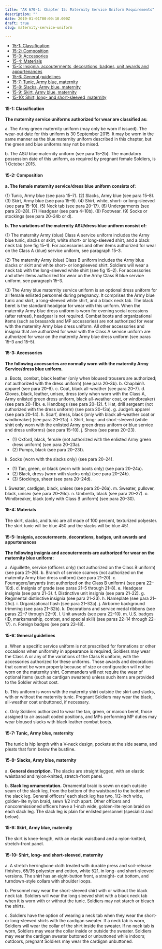 ```yaml
---
title: "AR 670-1: Chapter 15: Maternity Service Uniform Requirements"
description: ""
date: 2019-01-01T00:00:10.000Z
draft: true
slug: maternity-service-uniform

---
```


<ul>
<li><a href="#">15-1: Classification</a></li>
<li><a href="#15-2">15-2: Composition</a></li> 
<li><a href="#15-3">15-3: Accessories</a></li>
<li><a href="#154-">15-4: Materials</a></li>
<li><a href="#15-5">15-5: Insignia, accouterments, decorations, badges, unit awards and appurtenances</a></li>
<li><a href="#15-6">15-6: General guidelines</a></li>
<li><a href="#15-7">15-7: Tunic, Army blue, maternity</a></li>
<li><a href="#15-8">15-8: Slacks, Army blue, maternity</a></li>
<li><a href="#15-9">15-9: Skirt, Army blue, maternity</a></li>
<li><a href="#15-10">15-10: Shirt, long- and short-sleeved, maternity</a></li>
</ul>

<h4 id="15-1">15-1: Classification</h4>

<strong>The maternity service uniforms authorized for wear are classified as:</strong>

a. The Army green maternity uniform (may only be worn if issued). The wear-out date for this uniform is 30 September 2015. It may be worn in the same manner as the blue maternity uniform described in this chapter, but the green and blue uniforms may not be mixed.

b. The ASU blue maternity uniform (see para 15–2b). The mandatory possession date of this uniform, as required by pregnant female Soldiers, is 1 October 2015.

<h4 id="15-2">15-2: Composition</h4>

<strong>a. The female maternity service/dress blue uniform consists of:</strong>

(1) Tunic, Army blue (see para 15–7).
(2) Slacks, Army blue (see para 15–8).
(3) Skirt, Army blue (see para 15–9).
(4) Shirt, white, short- or long-sleeved (see para 15–10).
(5) Neck tab (see para 20–17).
(6) Undergarments (see para 20–28).
(7) Headgear (see para 4–10b).
(8) Footwear.
(9) Socks or stockings (see para 20–24b or d).

<strong>b. The variations of the maternity ASU/dress blue uniform consist of:</strong>

(1) The maternity Army (blue) Class A service uniform includes the Army blue tunic, slacks or skirt, white short- or long-sleeved shirt, and a black neck tab (see fig 15–1). For accessories and other items authorized for wear on the
Class A (blue) service uniform, see paragraph 15–3.

(2) The maternity Army (blue) Class B uniform includes the Army blue slacks or skirt and white short- or longsleeved shirt. Soldiers will wear a neck tab with the long-sleeved white shirt (see fig 15–2). For accessories and other
items authorized for wear on the Army Class B blue service uniform, see paragraph 15–3.

(3) The Army blue maternity service uniform is an optional dress uniform for all female enlisted personnel during pregnancy. It comprises the Army blue tunic and skirt, a long-sleeved white shirt, and a black neck tab. The black beret
is the standard headgear for wear with this uniform. When the maternity Army blue dress uniform is worn for evening social occasions (after retreat), headgear is not required. Combat boots and organizational items (such as brassards and
MP accessories) are not authorized for wear with the maternity Army blue dress uniform. All other accessories and insignia that are authorized for wear with the Class A service uniform are authorized for wear on the maternity Army blue dress uniform (see paras 15–3 and 15–5).

<h4 id="15-3">15-3: Accessories</h4>

<strong>The following accessories are normally worn with the maternity Army Service/dress blue uniform.</strong>

a. Boots, combat, black leather (only when bloused trousers are authorized; not authorized with the dress uniform) (see para 20–3b).
b. Chaplain’s apparel (see para 20–6).
c. Coat, black all-weather (see para 20–7).
d. Gloves, black, leather, unisex, dress (only when worn with the Class A, Army enlisted green dress uniform, black all-weather coat, or windbreaker) (see para 20–11b).
e. Handbags (see para 20–12).
f. Hat, drill sergeant (not authorized with the dress uniform) (see para 20–13a).
g. Judge’s apparel (see para 20–14).
h. Scarf, dress, black (only with black all-weather coat or windbreaker) (see para 20–21a).
i. Shirt, long- and short-sleeved (white shirt only worn with the enlisted Army green dress uniform or blue service and dress uniforms) (see para 15–10).
j. Shoes (see paras 20–23).
<ul><li>(1) Oxford, black, female (not authorized with the enlisted Army green dress uniform) (see para 20–23a).</li>
<li>(2) Pumps, black (see para 20–23f).</li></ul>
k. Socks (worn with the slacks only) (see para 20–24).
<ul><li>(1) Tan, green, or black (worn with boots only) (see para 20–24a).</li>
<li>(2) Black, dress (worn with slacks only) (see para 20–24b).</li>
<li>(3) Stockings, sheer (see para 20–24d).</li></ul>
l. Sweater, cardigan, black, unisex (see para 20–26a).
m. Sweater, pullover, black, unisex (see para 20–26c).
n. Umbrella, black (see para 20–27).
o. Windbreaker, black (only with Class B uniform) (see para 20–30).

<h4 id="15-4">15-4: Materials</h4>

The skirt, slacks, and tunic are all made of 100 percent, texturized polyester. The skirt tunic will be blue 450 and the slacks will be blue 451.

<h4 id="15-5">15-5: Insignia, accouterments, decorations, badges, unit awards and appurtenances</h4>

<strong>The following insignia and accouterments are authorized for wear on the maternity blue uniform:</strong>

a. Aiguillette, service (officers only) (not authorized on the Class B uniform) (see para 21–26).
b. Branch of service scarves (not authorized on the maternity Army blue dress uniform) (see para 21–20).
c. Fourragere/lanyards (not authorized on the Class B uniform) (see para 22–10d).
d. Insignia of grade (see paras 21–5 through 21–8).
e. Headgear insignia (see para 21–3).
f. Distinctive unit insignia (see para 21–22).
g. Regimental distinctive insignia (see para 21–23).
h. Nameplate (see para 21–25c).
i. Organizational flash (see para 21–32a).
j. Airborne background trimming (see para 21–32b).
k. Decorations and service medal ribbons (see paras 22–7 through 22–9).
l. Unit awards (see para 22–10).
m. U.S. badges (ID, marksmanship, combat, and special skill) (see paras 22–14 through 22–17).
n. Foreign badges (see para 22–18).

<h4 id="15-6">15-6: General guidelines</h4>

a. When a specific service uniform is not prescribed for formations or other occasions when uniformity in appearance is required, Soldiers may wear the Class A or any of the variations of the Class B uniform, with the accessories authorized for these uniforms. Those awards and decorations that cannot be worn properly because of size or configuration will not be worn on the maternity shirt. Commanders will not require the wear of optional items (such as cardigan sweaters) unless such items are provided to the Soldier without cost.

b. This uniform is worn with the maternity shirt outside the skirt and slacks, with or without the maternity tunic. Pregnant Soldiers may wear the black, all-weather coat unbuttoned, if necessary.

c. Only Soldiers authorized to wear the tan, green, or maroon beret, those assigned to air assault coded positions, and MPs performing MP duties may wear bloused slacks with black leather combat boots.

<h4 id="15-7">15-7: Tunic, Army blue, maternity</h4>

The tunic is hip length with a V-neck design, pockets at the side seams, and pleats that form below the bustline.

<h4 id="15-8">15-8: Slacks, Army blue, maternity</h4>

a. <strong>General description.</strong> The slacks are straight legged, with an elastic waistband and nylon-knitted, stretch-front
panel.

b. <strong>Slack leg ornamentation.</strong> Ornamental braid is sewn on each outside seam of the slack leg, from the bottom of the waistband to the bottom of the slack leg. General officers’ each slack leg has two, 1/2-inch wide, golden-lite nylon braid, sewn 1/2 inch apart. Other officers and noncommissioned officers have a 1-inch wide, golden-lite nylon braid on each slack leg. The slack leg is plain for enlisted personnel (specialist and below).

<h4 id="15-9">15-9: Skirt, Army blue, maternity</h4>

The skirt is knee-length, with an elastic waistband and a nylon-knitted, stretch-front panel.

<h4 id="15-10">15-10: Shirt, long- and short-sleeved, maternity</h4>

a. A stretch herringbone cloth treated with durable press and soil-release finishes, 65/35 polyester and cotton, white 521, in long- and short-sleeved versions. The shirt has an eight-button front, a straight- cut bottom, and turndown-style collars with shoulder loops.

b. Personnel may wear the short-sleeved shirt with or without the black neck tab. Soldiers will wear the long sleeved shirt with a black neck tab when it is worn with or without the tunic. Soldiers may not starch or bleach the shirts.

c. Soldiers have the option of wearing a neck tab when they wear the short- or long-sleeved shirts with the cardigan sweater. If a neck tab is worn, Soldiers will wear the collar of the shirt inside the sweater. If no neck tab is worn, Soldiers may wear the collar inside or outside the sweater. Soldiers may wear the cardigan sweater buttoned or unbuttoned while indoors; outdoors, pregnant Soldiers may wear the cardigan unbuttoned.
